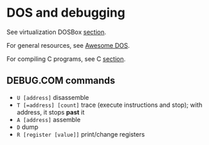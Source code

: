 # DOS and debugging

See virtualization DOSBox [section](virtualization.md#dosbox).

For general resources, see [Awesome DOS](https://github.com/balintkissdev/awesome-dos).

For compiling C programs, see C [section](c.md#compilers-for-16-bit-dos-target).

## DEBUG.COM commands

- `U [address]`          disassemble
- `T [=address] [count]` trace (execute instructions and stop); with address, it stops **past** it
- `A [address]`          assemble
- `D`                    dump
- `R [register [value]]` print/change registers
